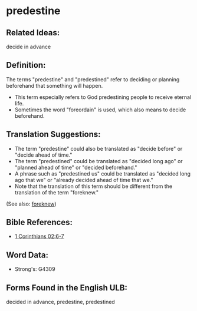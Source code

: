 # predestine

## Related Ideas:

decide in advance

## Definition:

The terms "predestine" and "predestined" refer to deciding or planning beforehand that something will happen.

* This term especially refers to God predestining people to receive eternal life.
* Sometimes the word "foreordain" is used, which also means to decide beforehand.

## Translation Suggestions:

* The term "predestine" could also be translated as "decide before" or "decide ahead of time."
* The term "predestined" could be translated as "decided long ago" or "planned ahead of time" or "decided beforehand."
* A phrase such as "predestined us" could be translated as "decided long ago that we" or "already decided ahead of time that we."
* Note that the translation of this term should be different from the translation of the term "foreknew."

(See also: [foreknew](../other/foreordain.md))

## Bible References:

* [1 Corinthians 02:6-7](rc://en/tn/help/1co/02/06)

## Word Data:

* Strong's: G4309

## Forms Found in the English ULB:

decided in advance, predestine, predestined
